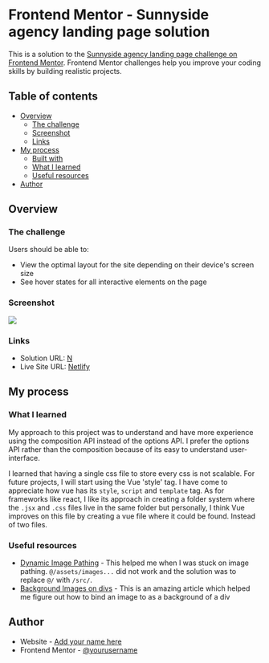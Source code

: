 # Frontend Mentor - Sunnyside agency landing page solution

This is a solution to the [Sunnyside agency landing page challenge on Frontend Mentor](https://www.frontendmentor.io/challenges/sunnyside-agency-landing-page-7yVs3B6ef). Frontend Mentor challenges help you improve your coding skills by building realistic projects.

## Table of contents

- [Overview](#overview)
  - [The challenge](#the-challenge)
  - [Screenshot](#screenshot)
  - [Links](#links)
- [My process](#my-process)
  - [Built with](#built-with)
  - [What I learned](#what-i-learned)
  - [Useful resources](#useful-resources)
- [Author](#author)

## Overview

### The challenge

Users should be able to:

- View the optimal layout for the site depending on their device's screen size
- See hover states for all interactive elements on the page

### Screenshot

![](./design/desktop-preview.jpg.jpg)


### Links

- Solution URL: [N](https://64c409098ec133281b98a993--gorgeous-torte-533ba3.netlify.app/)
- Live Site URL: [Netlify](https://64c409098ec133281b98a993--gorgeous-torte-533ba3.netlify.app/)

## My process

### What I learned

My approach to this project was to understand and have more experience using the composition API instead of the options API. I prefer the options API rather than the composition because of its easy to understand user-interface.

I learned that having a single css file to store every css is not scalable. For future projects, I will start using the Vue 'style' tag. I have come to appreciate how vue has its `style`, `script` and `template` tag. As for frameworks like react, I like its approach in creating a folder system where the `.jsx` and `.css` files live in the same folder but personally, I think Vue improves on this file by creating a vue file where it could be found. Instead of two files.


### Useful resources

- [Dynamic Image Pathing](https://stackoverflow.com/questions/66419471/vue-3-vite-dynamic-image-src) - This helped me when I was stuck on image pathing. `@/assets/images...` did not work and the solution was to replace `@/` with `/src/`.
- [Background Images on divs](https://www.tutorialspoint.com/how-to-bind-the-background-image-in-vue-js#:~:text=js%20using%20the%20style%20tag,image%20in%20it%20with%20url.) - This is an amazing article which helped me figure out how to bind an image to as a background of a div

## Author

- Website - [Add your name here](https://www.your-site.com)
- Frontend Mentor - [@yourusername](https://www.frontendmentor.io/profile/yourusername)